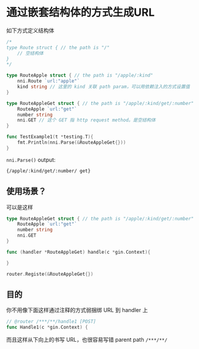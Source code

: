 # 通过嵌套结构体的方式生成URL 

如下方式定义结构体
```go
/*
type Route struct { // the path is "/"
	// 空结构体
}
*/

type RouteApple struct { // the path is "/apple/:kind"
	nni.Route `url:"apple"`
	kind string // 这里的 kind 关联 path param，可以用依赖注入的方式设置值
}

type RouteAppleGet struct { // the path is "/apple/:kind/get/:number"
	RouteApple `url:"get"`
	number string
	nni.GET // 这个 GET 指 http request method。是空结构体
}

func TestExample1(t *testing.T){
	fmt.Println(nni.Parse(&RouteAppleGet{}))
}
```

`nni.Parse()` output:

```txt
{/apple/:kind/get/:number/ get}
```

## 使用场景？

可以是这样

```go
type RouteAppleGet struct { // the path is "/apple/:kind/get/:number"
	RouteApple `url:"get"`
	number string
	nni.GET
}

func (handler *RouteAppleGet) handle(c *gin.Context){

}

router.Registe(&RouteAppleGet{})
```

## 目的

你不用像下面这样通过注释的方式弱捆绑 URL 到 handler 上
```go
// @router /***/**/handle1 [POST]
func Handle1(c *gin.Context) {
```

而且这样从下向上的书写 URL，也很容易写错 parent path `/***/**/`
